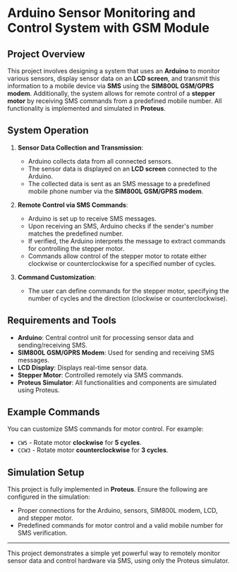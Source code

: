 # Arduino Sensor Monitoring and Control System with GSM Module

## Project Overview
This project involves designing a system that uses an **Arduino** to monitor various sensors, display sensor data on an **LCD screen**, and transmit this information to a mobile device via **SMS** using the **SIM800L GSM/GPRS modem**. Additionally, the system allows for remote control of a **stepper motor** by receiving SMS commands from a predefined mobile number. All functionality is implemented and simulated in **Proteus**.

## System Operation
1. **Sensor Data Collection and Transmission**:  
   - Arduino collects data from all connected sensors.
   - The sensor data is displayed on an **LCD screen** connected to the Arduino.
   - The collected data is sent as an SMS message to a predefined mobile phone number via the **SIM800L GSM/GPRS modem**.

2. **Remote Control via SMS Commands**:  
   - Arduino is set up to receive SMS messages.
   - Upon receiving an SMS, Arduino checks if the sender's number matches the predefined number.
   - If verified, the Arduino interprets the message to extract commands for controlling the stepper motor.
   - Commands allow control of the stepper motor to rotate either clockwise or counterclockwise for a specified number of cycles.

3. **Command Customization**:  
   - The user can define commands for the stepper motor, specifying the number of cycles and the direction (clockwise or counterclockwise).

## Requirements and Tools
- **Arduino**: Central control unit for processing sensor data and sending/receiving SMS.
- **SIM800L GSM/GPRS Modem**: Used for sending and receiving SMS messages.
- **LCD Display**: Displays real-time sensor data.
- **Stepper Motor**: Controlled remotely via SMS commands.
- **Proteus Simulator**: All functionalities and components are simulated using Proteus.

## Example Commands
You can customize SMS commands for motor control. For example:
- `CW5` - Rotate motor **clockwise** for **5 cycles**.
- `CCW3` - Rotate motor **counterclockwise** for **3 cycles**.

## Simulation Setup
This project is fully implemented in **Proteus**. Ensure the following are configured in the simulation:
- Proper connections for the Arduino, sensors, SIM800L modem, LCD, and stepper motor.
- Predefined commands for motor control and a valid mobile number for SMS verification.

---

This project demonstrates a simple yet powerful way to remotely monitor sensor data and control hardware via SMS, using only the Proteus simulator.
